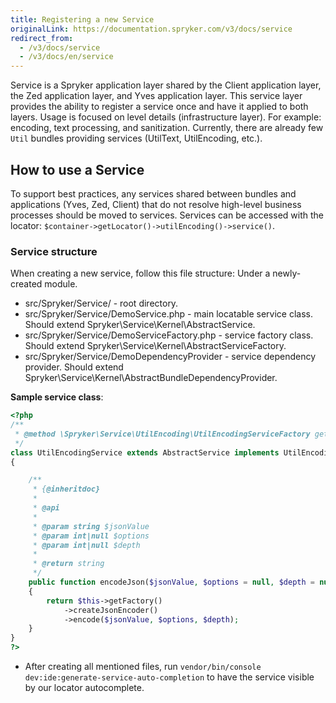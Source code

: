 ```yaml
---
title: Registering a new Service
originalLink: https://documentation.spryker.com/v3/docs/service
redirect_from:
  - /v3/docs/service
  - /v3/docs/en/service
---
```


Service is a Spryker application layer shared by the Client application layer, the Zed application layer, and Yves application layer. This service layer provides the ability to register a service once and have it applied to both layers. Usage is focused on level details (infrastructure layer). For example: encoding, text processing, and sanitization. Currently, there are already few `Util` bundles providing services (UtilText, UtilEncoding, etc.).

## How to use a Service
To support best practices, any services shared between bundles and applications (Yves, Zed, Client) that do not resolve high-level business processes should be moved to services. Services can be accessed with the locator: `$container->getLocator()->utilEncoding()->service()`.

### Service structure
When creating a new service, follow this file structure:
Under a newly-created module.

* src/Spryker/Service/ - root directory.
* src/Spryker/Service/DemoService.php - main locatable service class. Should extend Spryker\Service\Kernel\AbstractService.
* src/Spryker/Service/DemoServiceFactory.php - service factory class. Should extend Spryker\Service\Kernel\AbstractServiceFactory.
* src/Spryker/Service/DemoDependencyProvider - service dependency provider. Should extend Spryker\Service\Kernel\AbstractBundleDependencyProvider.

**Sample service class**:

```php
<?php
/**
 * @method \Spryker\Service\UtilEncoding\UtilEncodingServiceFactory getFactory()
 */
class UtilEncodingService extends AbstractService implements UtilEncodingServiceInterface
{

    /**
     * {@inheritdoc}
     *
     * @api
     *
     * @param string $jsonValue
     * @param int|null $options
     * @param int|null $depth
     *
     * @return string
     */
    public function encodeJson($jsonValue, $options = null, $depth = null)
    {
        return $this->getFactory()
            ->createJsonEncoder()
            ->encode($jsonValue, $options, $depth);
    }
}
?>
```

* After creating all mentioned files, run `vendor/bin/console dev:ide:generate-service-auto-completion` to have the service visible by our locator autocomplete.
